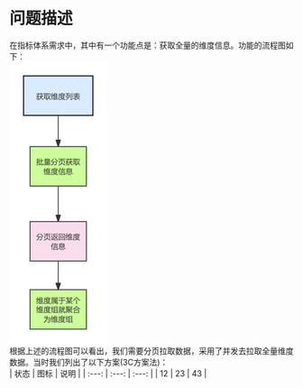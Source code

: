 # 问题描述
在指标体系需求中，其中有一个功能点是：获取全量的维度信息。功能的流程图如下：  
![项目截图](./images/获取维度列表的接口.png)  
根据上述的流程图可以看出，我们需要分页拉取数据，采用了并发去拉取全量维度数据。当时我们列出了以下方案(3C方案法)：  
| 状态 | 图标 | 说明 |
| :---: | :---: | :---: |
| 12 | 23 | 43 |
  
